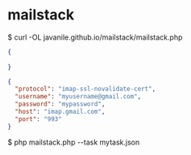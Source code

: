 # mailstack

$ curl -OL javanile.github.io/mailstack/mailstack.php

```json
{
  
}
```

```json
{
  "protocol": "imap-ssl-novalidate-cert",
  "username": "myusername@gmail.com",
  "password": "mypassword",
  "host": "imap.gmail.com",
  "port": "993"
}
```

$ php mailstack.php --task mytask.json

